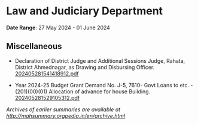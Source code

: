 # Law and Judiciary Department

**Date Range**: 27 May 2024 - 01 June 2024


## Miscellaneous
- Declaration of District Judge and Additional Sessions Judge, Rahata, District  Ahmednagar, as  Drawing and Disbursing Officer.\
  [202405281541418912.pdf](https://gr.maharashtra.gov.in/Site/Upload/Government%20Resolutions/English/202405281541418912.pdf)

- Year 2024-25 Budget Grant Demand No. J-5, 7610- Govt Loans to etc. - (201)(00)(01) Allocation of advance for house Building.\
  [202405281529105312.pdf](https://gr.maharashtra.gov.in/Site/Upload/Government%20Resolutions/English/202405281529105312.pdf)


*Archives of earlier summaries are available at http://mahsummary.orgpedia.in/en/archive.html*